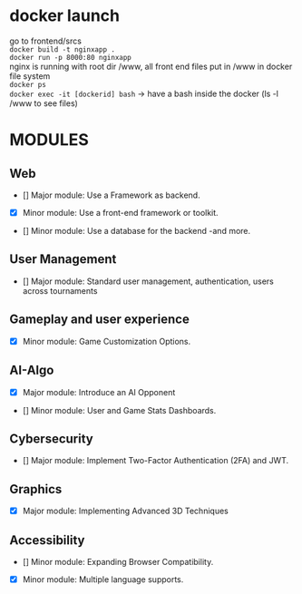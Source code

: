 # docker launch

go to frontend/srcs  
`docker build -t nginxapp .`  
`docker run -p 8000:80 nginxapp`  
nginx is running with root dir /www, all front end files put in /www in docker file system  
`docker ps`  
`docker exec -it [dockerid] bash` -> have a bash inside the docker (ls -l /www to see files)

# MODULES

## Web
- [] Major module: Use a Framework as backend.
- [x] Minor module: Use a front-end framework or toolkit.
- [] Minor module: Use a database for the backend -and more.

## User Management
- [] Major module: Standard user management, authentication, users across tournaments


## Gameplay and user experience
- [x] Minor module: Game Customization Options.

## AI-Algo
- [x] Major module: Introduce an AI Opponent
- [] Minor module: User and Game Stats Dashboards.

## Cybersecurity
- [] Major module: Implement Two-Factor Authentication (2FA) and JWT.

## Graphics
- [x] Major module: Implementing Advanced 3D Techniques

## Accessibility
- [] Minor module: Expanding Browser Compatibility.
- [x] Minor module: Multiple language supports.
